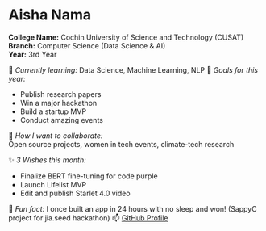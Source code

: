 # Aisha Nama

**College Name:** Cochin University of Science and Technology (CUSAT)  
**Branch:** Computer Science (Data Science & AI)  
**Year:** 3rd Year  

🌱 *Currently learning:* Data Science, Machine Learning, NLP
🎯 *Goals for this year:*  
- Publish research papers  
- Win a major hackathon  
- Build a startup MVP  
- Conduct amazing events

👯 *How I want to collaborate:*  
Open source projects, women in tech events, climate-tech research  

✨ *3 Wishes this month:*  
- Finalize BERT fine-tuning for code purple
- Launch Lifelist MVP  
- Edit and publish Starlet 4.0 video  


💬 *Fun fact:* I once built an app in 24 hours with no sleep and won!  (SappyC project for jia.seed hackathon)
📫 [GitHub Profile](https://github.com/A-Nama)
